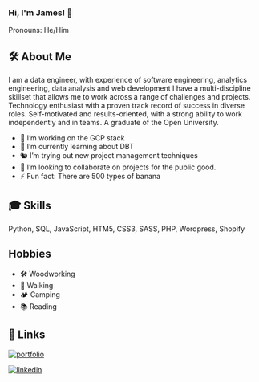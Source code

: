 
### Hi, I'm James! 👋

Pronouns: He/Him
  
## 🛠 About Me
I am a data engineer, with experience of software engineering, analytics engineering, data analysis and web development I have a multi-discipline skillset that allows me to work across a range of challenges and projects.
Technology enthusiast with a proven track record of success in diverse roles. Self-motivated and results-oriented, with a strong ability to work independently and in teams.
A graduate of the Open University.
- 🔭 I’m working on the GCP stack
- 🚀 I’m currently learning about DBT
- 🐿️ I’m trying out new project management techniques
- 👯 I’m looking to collaborate on projects for the public good.
- ⚡ Fun fact: There are 500 types of banana
  
## 🎓 Skills
Python, SQL, JavaScript, HTM5, CSS3, SASS, PHP, Wordpress, Shopify

## Hobbies
 - 🛠️ Woodworking
 - 🥾 Walking
 - 🏕️ Camping
 - 📚 Reading
 
  
## 🔗 Links
[![portfolio](https://img.shields.io/badge/my_portfolio-000?style=for-the-badge&logo=ko-fi&logoColor=white)](https://jamesdewes.com/projects)

[![linkedin](https://img.shields.io/badge/linkedin-0A66C2?style=for-the-badge&logo=linkedin&logoColor=white)](https://www.linkedin.com/in/james-dewes)

  

<!--
**james-dewes/james-dewes** is a ✨ _special_ ✨ repository because its `README.md` (this file) appears on your GitHub profile.

Here are some ideas to get you started:

- 🔭 I’m currently working on ...
- 🌱 I’m currently learning ...
- 👯 I’m looking to collaborate on ...
- 🤔 I’m looking for help with ...
- 💬 Ask me about ...
- 📫 How to reach me: ...
...
-->
